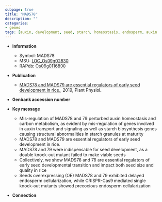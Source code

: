 ```yaml
---
subpage: true
title: "MADS78"
description: ""
categories:
- genes
tags: [auxin, development, seed, starch, homeostasis, endosperm, auxin transport, seed size, seed development, quality, starch biosynthesis]
---
```


* **Information**  
    + Symbol: MADS78  
    + MSU: [LOC_Os09g02830](http://rice.plantbiology.msu.edu/cgi-bin/ORF_infopage.cgi?orf=LOC_Os09g02830)  
    + RAPdb: [Os09g0116800](http://rapdb.dna.affrc.go.jp/viewer/gbrowse_details/irgsp1?name=Os09g0116800)  

* **Publication**  
    + [MADS78 and MADS79 are essential regulators of early seed development in rice.](http://www.ncbi.nlm.nih.gov/pubmed?term=MADS78+and+MADS79+are+essential+regulators+of+early+seed+development+in+rice.%5BTitle%5D), 2019, Plant Physiol.

* **Genbank accession number**  

* **Key message**  
    + Mis-regulation of MADS78 and 79 perturbed auxin homeostasis and carbon metabolism, as evident by mis-regulation of genes involved in auxin transport and signaling as well as starch biosynthesis genes causing structural abnormalities in starch granules at maturity
    + MADS78 and MADS79 are essential regulators of early seed development in rice.
    + MADS78 and 79 were indispensable for seed development, as a double knock-out mutant failed to make viable seeds
    + Collectively, we show MADS78 and 79 are essential regulators of early seed developmental transition and impact both seed size and quality in rice
    + Seeds overexpressing (OE) MADS78 and 79 exhibited delayed endosperm cellularization, while CRISPR-Cas9 mediated single knock-out mutants showed precocious endosperm cellularization

* **Connection**  



